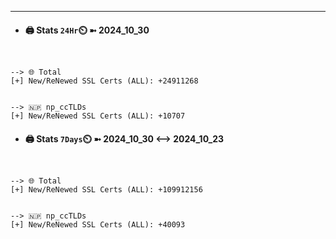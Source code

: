 

---
- #### 🖨️ **Stats** `24Hr`⏲️ ➼ 2024_10_30
```console


--> 🌐 Total
[+] New/ReNewed SSL Certs (ALL): +24911268


--> 🇳🇵 np_ccTLDs
[+] New/ReNewed SSL Certs (ALL): +10707

```

- #### 🖨️ **Stats** `7Days`⏲️ ➼ 2024_10_30 <--> 2024_10_23
```console


--> 🌐 Total
[+] New/ReNewed SSL Certs (ALL): +109912156


--> 🇳🇵 np_ccTLDs
[+] New/ReNewed SSL Certs (ALL): +40093

```

